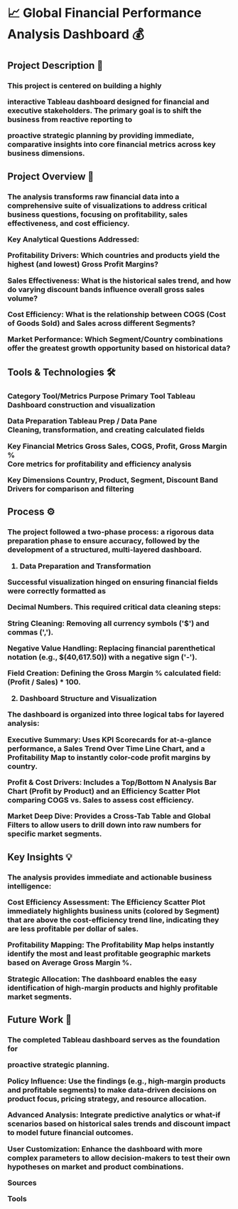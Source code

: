 

<h1>📈 Global Financial Performance Analysis Dashboard 💰

  
<h2>Project Description 🎯

<h3>This project is centered on building a highly 

interactive Tableau dashboard designed for financial and executive stakeholders. The primary goal is to shift the business from reactive reporting to 

proactive strategic planning by providing immediate, comparative insights into core financial metrics across key business dimensions.

<h2>Project Overview 📜

<h3>The analysis transforms raw financial data into a comprehensive suite of visualizations to address critical business questions, focusing on profitability, sales effectiveness, and cost efficiency.

Key Analytical Questions Addressed:


Profitability Drivers: Which countries and products yield the highest (and lowest) Gross Profit Margins? 



Sales Effectiveness: What is the historical sales trend, and how do varying discount bands influence overall gross sales volume? 


Cost Efficiency: What is the relationship between COGS (Cost of Goods Sold) and Sales across different Segments? 



Market Performance: Which Segment/Country combinations offer the greatest growth opportunity based on historical data? 

<h2>Tools & Technologies 🛠️

<h3>Category	Tool/Metrics	Purpose
Primary Tool	Tableau	
Dashboard construction and visualization 

Data Preparation	Tableau Prep / Data Pane	
Cleaning, transformation, and creating calculated fields 

Key Financial Metrics	Gross Sales, COGS, Profit, Gross Margin %	
Core metrics for profitability and efficiency analysis 

Key Dimensions	Country, Product, Segment, Discount Band	
Drivers for comparison and filtering 


<h2>Process ⚙️
<h3>The project followed a two-phase process: a rigorous data preparation phase to ensure accuracy, followed by the development of a structured, multi-layered dashboard.

1. Data Preparation and Transformation 

Successful visualization hinged on ensuring financial fields were correctly formatted as 

Decimal Numbers. This required critical data cleaning steps:



String Cleaning: Removing all currency symbols ('$') and commas (',').


Negative Value Handling: Replacing financial parenthetical notation (e.g., $(40,617.50)) with a negative sign ('-').


Field Creation: Defining the Gross Margin % calculated field: (Profit / Sales) * 100.

2. Dashboard Structure and Visualization 

The dashboard is organized into three logical tabs for layered analysis:


Executive Summary: Uses KPI Scorecards for at-a-glance performance, a Sales Trend Over Time Line Chart, and a Profitability Map to instantly color-code profit margins by country.


Profit & Cost Drivers: Includes a Top/Bottom N Analysis Bar Chart (Profit by Product) and an Efficiency Scatter Plot comparing COGS vs. Sales to assess cost efficiency.


Market Deep Dive: Provides a Cross-Tab Table and Global Filters to allow users to drill down into raw numbers for specific market segments.

<h2>Key Insights 💡
<h3>The analysis provides immediate and actionable business intelligence:


Cost Efficiency Assessment: The Efficiency Scatter Plot immediately highlights business units (colored by Segment) that are above the cost-efficiency trend line, indicating they are less profitable per dollar of sales.


Profitability Mapping: The Profitability Map helps instantly identify the most and least profitable geographic markets based on Average Gross Margin %.


Strategic Allocation: The dashboard enables the easy identification of high-margin products and highly profitable market segments.

<h2>Future Work 🚀
<h3>The completed Tableau dashboard serves as the foundation for 

proactive strategic planning.


Policy Influence: Use the findings (e.g., high-margin products and profitable segments) to make data-driven decisions on product focus, pricing strategy, and resource allocation.

Advanced Analysis: Integrate predictive analytics or what-if scenarios based on historical sales trends and discount impact to model future financial outcomes.

User Customization: Enhance the dashboard with more complex parameters to allow decision-makers to test their own hypotheses on market and product combinations.


Sources











Tools

